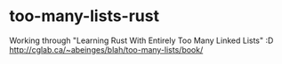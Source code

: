 # too-many-lists-rust
Working through "Learning Rust With Entirely Too Many Linked Lists" :D
http://cglab.ca/~abeinges/blah/too-many-lists/book/

